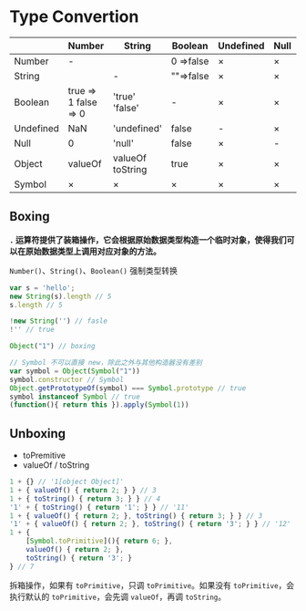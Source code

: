 # Type Convertion

|           | Number                | String           | Boolean   | Undefined | Null | Object | Symbol |
| --------- | --------------------- | ---------------- | --------- | --------- | ---- | ------ | ------ |
| Number    | -                     |                  | 0 =>false | ×         | ×    | Boxing | ×      |
| String    |                       | -                | ""=>false | ×         | ×    | Boxing | ×      |
| Boolean   | true => 1  false => 0 | 'true' 'false'   | -         | ×         | ×    | Boxing | ×      |
| Undefined | NaN                   | 'undefined'      | false     | -         | ×    | ×      | ×      |
| Null      | 0                     | 'null'           | false     | ×         | -    | ×      | ×      |
| Object    | valueOf               | valueOf toString | true      | ×         | ×    | -      | ×      |
| Symbol    | ×                     | ×                | ×         | ×         | ×    | Boxing | -      |

## Boxing

**`.` 运算符提供了装箱操作，它会根据原始数据类型构造一个临时对象，使得我们可以在原始数据类型上调用对应对象的方法。**

`Number()`、`String()`、`Boolean()` 强制类型转换

```js
var s = 'hello';
new String(s).length // 5
s.length // 5

!new String('') // fasle
!'' // true

Object("1") // boxing

// Symbol 不可以直接 new，除此之外与其他构造器没有差别
var symbol = Object(Symbol("1"))
symbol.constructor // Symbol
Object.getPrototypeOf(symbol) === Symbol.prototype // true
symbol instanceof Symbol // true
(function(){ return this }).apply(Symbol(1))
```



## Unboxing

- toPremitive
- valueOf / toString

```js
1 + {} // '1[object Object]'
1 + { valueOf() { return 2; } } // 3
1 + { toString() { return 3; } } // 4
'1' + { toString() { return '1'; } } // '11'
1 + { valueOf() { return 2; }, toString() { return 3; } } // 3
'1' + { valueOf() { return 2; }, toString() { return '3'; } } // '12'
1 + { 
    [Symbol.toPrimitive](){ return 6; },
    valueOf() { return 2; },
    toString() { return '3'; }
} // 7
```

拆箱操作，如果有 `toPrimitive`，只调 `toPrimitive`。如果没有 `toPrimitive`，会执行默认的 `toPrimitive`，会先调 `valueOf`，再调 `toString`。

